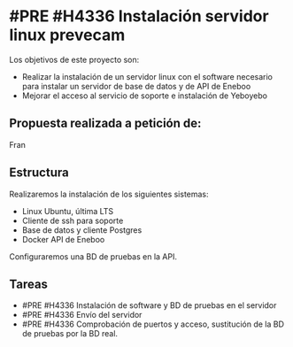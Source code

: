 # #PRE #H4336 Instalación servidor linux prevecam

Los objetivos de este proyecto son:
+ Realizar la instalación de un servidor linux con el software necesario para instalar un servidor de base de datos y de API de Eneboo
+ Mejorar el acceso al servicio de soporte e instalación de Yeboyebo

## Propuesta realizada a petición de:
Fran

## Estructura
Realizaremos la instalación de los siguientes sistemas:

+ Linux Ubuntu, última LTS
+ Cliente de ssh para soporte
+ Base de datos y cliente Postgres
+ Docker API de Eneboo

Configuraremos una BD de pruebas en la API.



## Tareas

* #PRE #H4336 Instalación de software y BD de pruebas en el servidor
* #PRE #H4336 Envío del servidor
* #PRE #H4336 Comprobación de puertos y acceso, sustitución de la BD de pruebas por la BD real.
